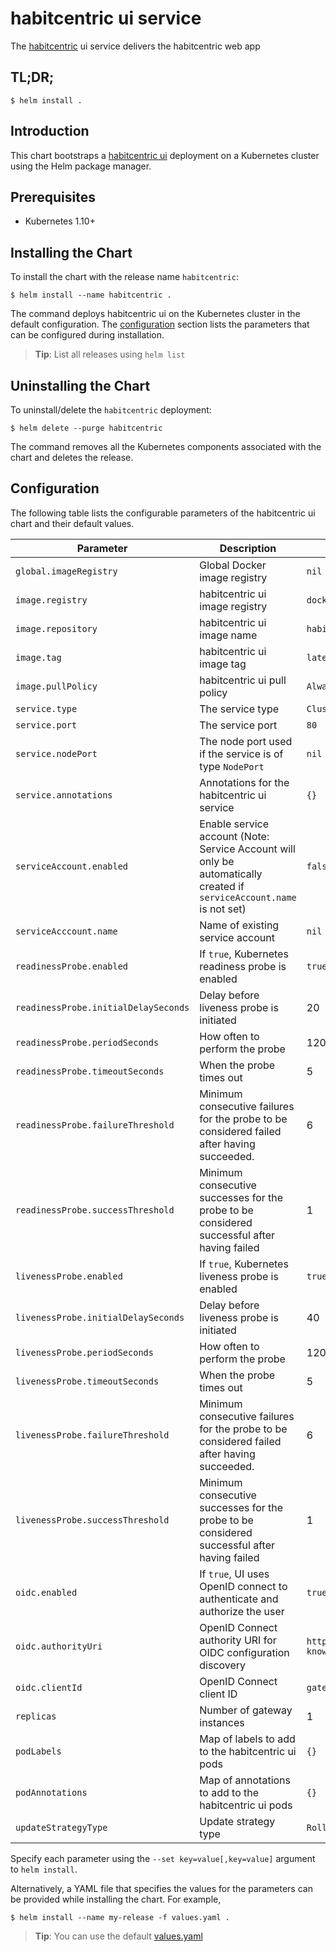 # habitcentric ui service

The [habitcentric](https://confluence.codecentric.de/display/HAB/habitcentric) ui service 
delivers the habitcentric web app

## TL;DR;

```console
$ helm install .
```

## Introduction

This chart bootstraps a [habitcentric ui](https://gitlab.com/habitcentric/hc-ui) deployment
on a Kubernetes cluster using the Helm package manager.

## Prerequisites

- Kubernetes 1.10+

## Installing the Chart

To install the chart with the release name `habitcentric`:

```console
$ helm install --name habitcentric .
```

The command deploys habitcentric ui on the Kubernetes cluster in the default configuration.
The [configuration](#configuration) section lists the parameters that can be configured during 
installation.

> **Tip**: List all releases using `helm list`

## Uninstalling the Chart

To uninstall/delete the `habitcentric` deployment:

```console
$ helm delete --purge habitcentric
```

The command removes all the Kubernetes components associated with the chart and deletes the release.

## Configuration

The following table lists the configurable parameters of the habitcentric ui chart and their 
default values.

| Parameter                                     | Description                                                                                                            | Default                                                                                      |
| --------------------------------------------- | ---------------------------------------------------------------------------------------------------------------------- | -------------------------------------------------------------------------------------------- |
| `global.imageRegistry`                        | Global Docker image registry                                                                                           | `nil`                                                                                        |
| `image.registry`                              | habitcentric ui image registry                                                                                         | `docker.io`                                                                                  |
| `image.repository`                            | habitcentric ui image name                                                                                             | `habitcentric/ui`                                                                            |
| `image.tag`                                   | habitcentric ui image tag                                                                                              | `latest`                                                                                     |
| `image.pullPolicy`                            | habitcentric ui pull policy                                                                                            | `Always`                                                                                     |
| `service.type`                                | The service type                                                                                                       | `ClusterIP`                                                                                  |
| `service.port`                                | The service port                                                                                                       | `80`                                                                                         |
| `service.nodePort`                            | The node port used if the service is of type `NodePort`                                                                | `nil`                                                                                        |
| `service.annotations`                         | Annotations for the habitcentric ui service                                                                            | `{}`                                                                                         |
| `serviceAccount.enabled`                      | Enable service account (Note: Service Account will only be automatically created if `serviceAccount.name` is not set)  | `false`                                                                                      |
| `serviceAcccount.name`                        | Name of existing service account                                                                                       | `nil`                                                                                        |
| `readinessProbe.enabled`                      | If `true`, Kubernetes readiness probe is enabled                                                                       | `true`                                                                                       |
| `readinessProbe.initialDelaySeconds`          | Delay before liveness probe is initiated                                                                               | 20                                                                                           |
| `readinessProbe.periodSeconds`                | How often to perform the probe                                                                                         | 120                                                                                          |
| `readinessProbe.timeoutSeconds`               | When the probe times out                                                                                               | 5                                                                                            |
| `readinessProbe.failureThreshold`             | Minimum consecutive failures for the probe to be considered failed after having succeeded.                             | 6                                                                                            |
| `readinessProbe.successThreshold`             | Minimum consecutive successes for the probe to be considered successful after having failed                            | 1                                                                                            |
| `livenessProbe.enabled`                       | If `true`, Kubernetes liveness probe is enabled                                                                        | `true`                                                                                       |
| `livenessProbe.initialDelaySeconds`           | Delay before liveness probe is initiated                                                                               | 40                                                                                           |
| `livenessProbe.periodSeconds`                 | How often to perform the probe                                                                                         | 120                                                                                          |
| `livenessProbe.timeoutSeconds`                | When the probe times out                                                                                               | 5                                                                                            |
| `livenessProbe.failureThreshold`              | Minimum consecutive failures for the probe to be considered failed after having succeeded.                             | 6                                                                                            |
| `livenessProbe.successThreshold`              | Minimum consecutive successes for the probe to be considered successful after having failed                            | 1                                                                                            |
| `oidc.enabled`                                | If `true`, UI uses OpenID connect to authenticate and authorize the user                                               | `true`                                                                                       |
| `oidc.authorityUri`                           | OpenID Connect authority URI for OIDC configuration discovery                                                          | `http://keycloak.demo/auth/realms/habitcentric/.well-known/openid-configuration` |
| `oidc.clientId`                               | OpenID Connect client ID                                                                                               | `gateway`                                                                                    |
| `replicas`                                    | Number of gateway instances                                                                                            | 1                                                                                            |
| `podLabels`                                   | Map of labels to add to the habitcentric ui pods                                                                       | `{}`                                                                                         |
| `podAnnotations`                              | Map of annotations to add to the habitcentric ui pods                                                                  | `{}`                                                                                         |
| `updateStrategyType`                          | Update strategy type                                                                                                   | `RollingUpdate`                                                                              |

Specify each parameter using the `--set key=value[,key=value]` argument to `helm install`.

Alternatively, a YAML file that specifies the values for the parameters can be provided while 
installing the chart. For example,

```console
$ helm install --name my-release -f values.yaml .
```

> **Tip**: You can use the default [values.yaml](values.yaml)
